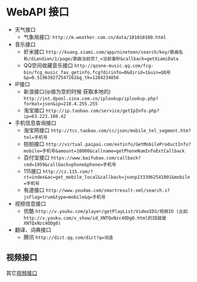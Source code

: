 # WebAPI 接口


* 天气接口
    * 气象局接口:
        `http://m.weather.com.cn/data/101010100.html`
* 音乐接口
    * 虾米接口
        `http://kuang.xiami.com/app/nineteen/search/key/歌曲名称/diandian/1/page/歌曲当前页?_=当前毫秒&callback=getXiamiData`
    * QQ空间收藏音乐接口
        `http://qzone-music.qq.com/fcg-bin/fcg_music_fav_getinfo.fcg?dirinfo=0&dirid=1&uin=QQ号&p=0.519638272547262&g_tk=1284234856`
* IP接口
    * 新浪接口(ip值为空的时候 获取本地的)
        `http://int.dpool.sina.com.cn/iplookup/iplookup.php?format=json&ip=218.4.255.255`
    * 淘宝接口
        `http://ip.taobao.com/service/getIpInfo.php?ip=63.223.108.42`
* 手机信息查询接口
    * 淘宝网接口
        `http://tcc.taobao.com/cc/json/mobile_tel_segment.htm?tel=手机号`
    * 拍拍接口
        `http://virtual.paipai.com/extinfo/GetMobileProductInfo?mobile=手机号&amount=10000&callname=getPhoneNumInfoExtCallback`
    * 百付宝接口
        `https://www.baifubao.com/callback?cmd=1059&callback=phone&phone=手机号`
    * 115接口
        `http://cz.115.com/?ct=index&ac=get_mobile_local&callback=jsonp1333962541001&mobile=手机号`
    * 有道接口
        `http://www.youdao.com/smartresult-xml/search.s?jsFlag=true&type=mobile&q=手机号`
* 视频信息接口
    * 优酷
        `http://v.youku.com/player/getPlayList/VideoIDS/视频ID (比如 http://v.youku.com/v_show/id_XNTQxNzc4ODg0.html的ID就是XNTQxNzc4ODg0)`
* 翻译、词典接口
    * 腾讯
        `http://dict.qq.com/dict?q=词语`

## 视频接口

其它[视频接口](video.md)
